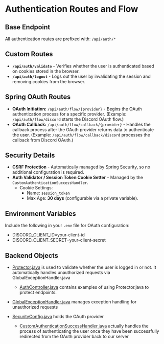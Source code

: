 # Authentication Routes and Flow

## Base Endpoint

All authentication routes are prefixed with: `/api/auth/*`

## Custom Routes

- **`/api/auth/validate`** - Verifies whether the user is authenticated based on cookies stored in the browser.
- **`/api/auth/logout`** - Logs out the user by invalidating the session and removing cookies from the browser.

## Spring OAuth Routes

- **OAuth Initiation:** `/api/auth/flow/{provider}` - Begins the OAuth authentication process for a specific provider. (Example: `/api/auth/flow/discord` starts the Discord OAuth flow.)
- **OAuth Callback:** `/api/auth/flow/callback/{provider}` - Handles the callback process after the OAuth provider returns data to authenticate the user. (Example: `/api/auth/flow/callback/discord` processes the callback from Discord OAuth.)

## Security Details

- **CSRF Protection** - Automatically managed by Spring Security, so no additional configuration is required.
- **Auth Validator / Session Token Cookie Setter** - Managed by the `CustomAuthenticationSuccessHandler`.
  - Cookie Settings:
    - Name: `session_token`
    - Max Age: **30 days** (configurable via a private variable).

## Environment Variables

Include the following in your `.env` file for OAuth configuration:

- DISCORD_CLIENT_ID=your-client-id
- DISCORD_CLIENT_SECRET=your-client-secret

## Backend Objects

- [Protector.java](https://github.com/0pengu/codebloom/tree/main/src/main/java/com/patina/codebloom/common/security/Protector.java) is used to validate whether the user is logged in or not. It automatically handles unauthorized requests via GlobalExceptionHandler.java

  - [AuthController.java](https://github.com/0pengu/codebloom/tree/main/src/main/java/com/patina/codebloom/api/auth/AuthController.java) contains examples of using Protector.java to protect endpoints.

- [GlobalExceptionHandler.java](https://github.com/0pengu/codebloom/tree/main/src/main/java/com/patina/codebloom/GlobalExceptionHandler.java) manages exception handling for unauthorized requests

- [SecurityConfig.java](https://github.com/0pengu/codebloom/tree/main/src/main/com/patina/codebloom/api/auth/security/SecurityConfig.java) holds the OAuth provider

  - [CustomAuthenticationSuccessHandler.java](https://github.com/0pengu/codebloom/tree/main/src/main/java/com/patina/codebloom/api/auth/security/CustomAuthenticationSuccessHandler.java) actually handles the process of authenticating the user once they have been successfully redirected from the OAuth provider back to our server
